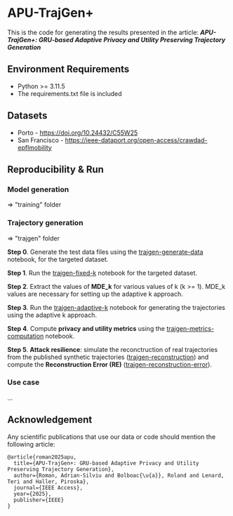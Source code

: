 # APU-TrajGen+

This is the code for generating the results presented in the article: ***APU-TrajGen+: GRU-based Adaptive Privacy and
Utility Preserving Trajectory Generation***

## Environment Requirements

- Python >= 3.11.5
- The requirements.txt file is included

## Datasets

- Porto - https://doi.org/10.24432/C55W25
- San Francisco - https://ieee-dataport.org/open-access/crawdad-epflmobility

## Reproducibility & Run

### Model generation

=> "training" folder

### Trajectory generation

=> "trajgen" folder

**Step 0**. Generate the test data files using the [trajgen-generate-data](trajgen/trajgen-generate-data.ipynb) notebook, for the targeted dataset.

**Step 1**. Run the [trajgen-fixed-k](trajgen/trajgen-fixed-k.ipynb) notebook for the targeted dataset.

**Step 2**. Extract the values of **MDE_k** for various values of k (k >= 1). MDE_k values are necessary for setting up the adaptive k approach.

**Step 3**. Run the [trajgen-adaptive-k](trajgen/trajgen-adaptive-k.ipynb) notebook for generating the trajectories using the adaptive k approach.

**Step 4**. Compute **privacy and utility metrics** using the [trajgen-metrics-computation](trajgen/trajgen-metrics-computation.ipynb) notebook.

**Step 5**. **Attack resilience**: simulate the reconctruction of real trajectories from the published synthetic
trajectories ([trajgen-reconstruction](trajgen/trajgen-reconstruction.ipynb)) and compute the **Reconstruction Error (RE)** ([trajgen-reconstruction-error](trajgen/trajgen-reconstruction-error.ipynb)).

### Use case

...

## Acknowledgement

Any scientific publications that use our data or code should mention the following article:

```
@article{roman2025apu,
  title={APU-TrajGen+: GRU-based Adaptive Privacy and Utility Preserving Trajectory Generation},
  author={Roman, Adrian-Silviu and Bolboac{\u{a}}, Roland and Lenard, Teri and Haller, Piroska},
  journal={IEEE Access},
  year={2025},
  publisher={IEEE}
}
```
